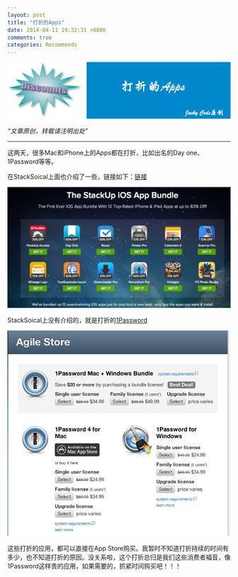 ```yaml
---
layout: post
title: "打折的Apps"
date: 2014-04-11 19:32:31 +0800
comments: true
categories: Recommends
---
```


![artical 22](/images/artical/artical22.jpg)
<!-- more -->

*“文章原创，转载请注明出处”*

***

这两天，很多Mac和iPhone上的Apps都在打折，比如出名的Day one、1Password等等。

在StackSoical上面也介绍了一些，链接如下：[链接](https://stacksocial.com/ios_bundle?utm_source=ssnetwork&utm_medium=hellobar&utm_campaign=iosbundle)

![stack](/images/a22/stack.jpg)

StackSoical上没有介绍的，就是打折的[1Password](https://agilebits.com/store)

![1pass](/images/a22/1pass.jpg)

这些打折的应用，都可以直接在App Store购买。我暂时不知道打折持续的时间有多少，也不知道打折的原因。没关系啦，这个打折总归是我们这些消费者福音，像1Password这样贵的应用，如果需要的，抓紧时间购买吧！！！
